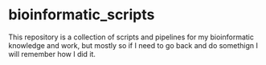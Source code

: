 # bioinformatic_scripts
This repository is a collection of scripts and pipelines for my bioinformatic knowledge and work, but mostly so if I need to go back and do somethign I will remember how I did it. 
